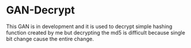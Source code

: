 # GAN-Decrypt

This GAN is in development and it is used to decrypt simple hashing function created by me but decrypting the md5 is difficult because single bit change cause the entire change.
